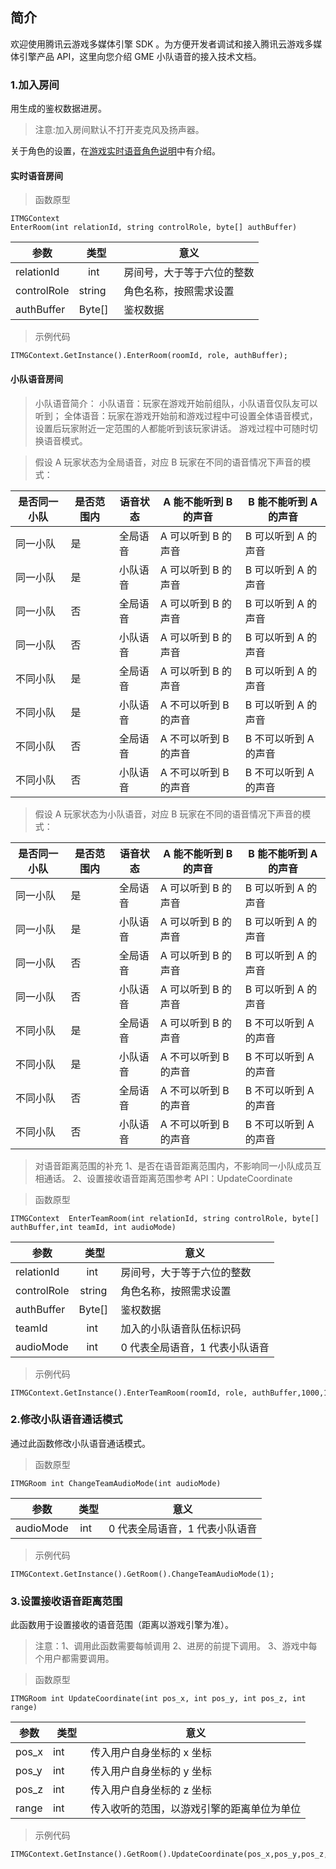 ## 简介
欢迎使用腾讯云游戏多媒体引擎 SDK 。为方便开发者调试和接入腾讯云游戏多媒体引擎产品 API，这里向您介绍 GME 小队语音的接入技术文档。

### 1.加入房间
用生成的鉴权数据进房。
>注意:加入房间默认不打开麦克风及扬声器。

关于角色的设置，在[游戏实时语音角色说明](https://github.com/TencentMediaLab/GME/blob/master/GME%20Developer%20Manual/GME%20Role%20Manual.md)中有介绍。

#### 实时语音房间
> 函数原型
```
ITMGContext EnterRoom(int relationId, string controlRole, byte[] authBuffer)
```
|参数     | 类型         |意义|
| ------------- |:-------------:|-------------
| relationId|int    |房间号，大于等于六位的整数|
| controlRole    |string     |角色名称，按照需求设置|
| authBuffer    |Byte[]    |鉴权数据|
> 示例代码  
```
ITMGContext.GetInstance().EnterRoom(roomId, role, authBuffer);
```

#### 小队语音房间
> 小队语音简介：
小队语音：玩家在游戏开始前组队，小队语音仅队友可以听到；
全体语音：玩家在游戏开始前和游戏过程中可设置全体语音模式，设置后玩家附近一定范围的人都能听到该玩家讲话。
游戏过程中可随时切换语音模式。

> 假设 A 玩家状态为全局语音，对应 B 玩家在不同的语音情况下声音的模式：

|是否同一小队	|是否范围内	|语音状态	|A 能不能听到 B 的声音	|B 能不能听到 A 的声音	|
| -----------------	| ------------ | ------------ |--------------------------	|--------------------------	|
|同一小队		|是		 	|全局语音	|A 可以听到 B 的声音		|B 可以听到 A 的声音		|
|同一小队		|是		 	|小队语音	|A 可以听到 B 的声音		|B 可以听到 A 的声音		|
|同一小队		|否		 	|全局语音	|A 可以听到 B 的声音		|B 可以听到 A 的声音		|
|同一小队		|否		 	|小队语音	|A 可以听到 B 的声音		|B 可以听到 A 的声音		|
|不同小队		|是		 	|全局语音	|A 可以听到 B 的声音		|B 可以听到 A 的声音		|
|不同小队		|是			|小队语音	|A 不可以听到 B 的声音	|B 可以听到 A 的声音		|
|不同小队		|否		 	|全局语音	|A 不可以听到 B 的声音	|B 不可以听到 A 的声音	|
|不同小队		|否			|小队语音	|A 不可以听到 B 的声音	|B 不可以听到 A 的声音	|

> 假设 A 玩家状态为小队语音，对应 B 玩家在不同的语音情况下声音的模式：

|是否同一小队	|是否范围内	|语音状态	|A 能不能听到 B 的声音	|B 能不能听到 A 的声音	|
| -----------------	| ------------ | ------------ |--------------------------	|--------------------------	|
|同一小队		|是		 	|全局语音	|A 可以听到 B 的声音		|B 可以听到 A 的声音		|
|同一小队		|是		 	|小队语音	|A 可以听到 B 的声音		|B 可以听到 A 的声音		|
|同一小队		|否		 	|全局语音	|A 可以听到 B 的声音		|B 可以听到 A 的声音		|
|同一小队		|否		 	|小队语音	|A 可以听到 B 的声音		|B 可以听到 A 的声音		|
|不同小队		|是		 	|全局语音	|A 可以听到 B 的声音		|B 不可以听到 A 的声音	|
|不同小队		|是			|小队语音	|A 不可以听到 B 的声音	|B 不可以听到 A 的声音	|
|不同小队		|否		 	|全局语音	|A 不可以听到 B 的声音	|B 不可以听到 A 的声音	|
|不同小队		|否			|小队语音	|A 不可以听到 B 的声音	|B 不可以听到 A 的声音	|

>对语音距离范围的补充
>1、是否在语音距离范围内，不影响同一小队成员互相通话。
>2、设置接收语音距离范围参考 API：UpdateCoordinate

> 函数原型
```
ITMGContext  EnterTeamRoom(int relationId, string controlRole, byte[] authBuffer,int teamId, int audioMode)
```
|参数     | 类型         |意义|
| ------------- |:-------------:|-------------
| relationId		|int    	|房间号，大于等于六位的整数				|
| controlRole    	|string 	|角色名称，按照需求设置					|
| authBuffer    	|Byte[] 	|鉴权数据								|
| teamId    		|int    	|加入的小队语音队伍标识码				|
| audioMode    	|int    	|0 代表全局语音，1 代表小队语音			|

> 示例代码  
```
ITMGContext.GetInstance().EnterTeamRoom(roomId, role, authBuffer,1000,1);
```




### 2.修改小队语音通话模式
通过此函数修改小队语音通话模式。
> 函数原型  
```
ITMGRoom int ChangeTeamAudioMode(int audioMode)
```
|参数     | 类型         |意义|
| ------------- |:-------------:|-------------
| audioMode    |int     |0 代表全局语音，1 代表小队语音|

> 示例代码  
```
ITMGContext.GetInstance().GetRoom().ChangeTeamAudioMode(1);
```

### 3.设置接收语音距离范围
此函数用于设置接收的语音范围（距离以游戏引擎为准）。
>注意：1、调用此函数需要每帧调用
>2、进房的前提下调用。
>3、游戏中每个用户都需要调用。

> 函数原型  
```
ITMGRoom int UpdateCoordinate(int pos_x, int pos_y, int pos_z, int range)
```
|参数     | 类型         |意义|
| ------------- |-------------|-------------
| pos_x    |int         |传入用户自身坐标的 x 坐标						|
| pos_y    |int         |传入用户自身坐标的 y 坐标						|
| pos_z    |int         |传入用户自身坐标的 z 坐标						|
| range 	 |int 	  |传入收听的范围，以游戏引擎的距离单位为单位		|

> 示例代码  
```
ITMGContext.GetInstance().GetRoom().UpdateCoordinate(pos_x,pos_y,pos_z,10);
```